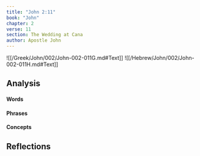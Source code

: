 ```yaml
---
title: "John 2:11"
book: "John"
chapter: 2
verse: 11
section: The Wedding at Cana
author: Apostle John
---
```

![[/Greek/John/002/John-002-011G.md#Text]]
![[/Hebrew/John/002/John-002-011H.md#Text]]

## Analysis

#### Words

#### Phrases

#### Concepts

## Reflections
